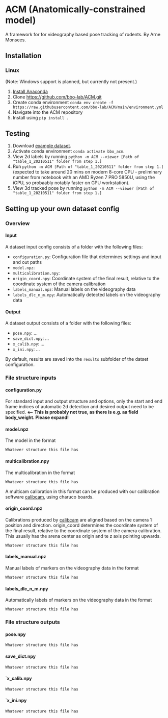 # ACM (Anatomically-constrained model)
A framework for for videography based pose tracking of rodents.
By Arne Monsees.

## Installation

### Linux
(Note: Windows support is planned, but currently not present.)

1. [Install Anaconda](https://docs.anaconda.com/anaconda/install/linux/)
2. Clone https://github.com/bbo-lab/ACM.git 
3. Create conda environment `conda env create -f https://raw.githubusercontent.com/bbo-lab/ACM/main/environment.yml`
4. Navigate into the ACM repository
5. Install using `pip install .`

## Testing

1. Download [example dataset](https://www.dropbox.com/sh/040587pwx5t7uh3/AAAI5MVilFrJY-mEPr97uADNa?dl=0).
2. Activate conda environment `conda activate bbo_acm`.
3. View 2d labels by running `python -m ACM --viewer [Path of "table_1_20210511" folder from step 1.]`
4. Run `python -m ACM [Path of "table_1_20210511" folder from step 1.]` (expected to take around 20 mins on modern 8-core CPU - preliminary number from notebook with an AMD Ryzen 7 PRO 5850U, using the iGPU, so probaably notably faster on GPU workstation).
5. View 3d tracked pose by running `python -m ACM --viewer [Path of "table_1_20210511" folder from step 1.]`

## Setting up your own dataset config

### Overview

#### Input

A dataset input config consists of a folder with the following files:

- `configuration.py`: Configuration file that determines settings and input and out paths
- `model.npz`:
- `multicalibration.npy`:
- `origin_coord.npy`: Coordinate system of the final result, relative to the coordinate system of the camera calibration
- `labels_manual.npz`: Manual labels on the videography data
- `labels_dlc_n_m.npy`: Automatically detected labels on the videography data

#### Output

A dataset output consists of a folder with the following files:

- `pose.npy`: ...
- `save_dict.npy`: ...
- `x_calib.npy`: ...
- `x_ini.npy`: ...

By default, results are saved into the `results` subfolder of the datset configuration.

### File structure inputs
#### configuration.py
For standard input and output structure and options, only the start and end frame indices of automatic 2d detection and desired output need to be specified.
**<-- This is probably not true, as there is e.g. aa field body_weight. Please expand!**

#### model.npz

The model in the format
```
Whatever structure this file has
```

#### multicalibration.npy

The multicalibration in the format
```
Whatever structure this file has
```
A multicam calibration in this format can be produced with our calibration software [calibcam](https://github.com/bbo-lab/calibcam), using charuco boards.

#### origin_coord.npz

Calibrations produced by [calibcam](https://github.com/bbo-lab/calibcam) are aligned based on the camera 1 position and direction. origin_coord determines the coordinate system of the final result, relative to the coordinate system of the camera calibration. This usually has the arena center as origin and te z axis pointing upwards.
```
Whatever structure this file has
```

#### labels_manual.npz

Manual labels of markers on the videography data in the format
```
Whatever structure this file has
```

#### labels_dlc_n_m.npy

Automatically labels of markers on the videography data in the format
```
Whatever structure this file has
```

### File structure outputs

#### pose.npy

```
Whatever structure this file has
```

#### save_dict.npy

```
Whatever structure this file has
```

#### `x_calib.npy

```
Whatever structure this file has
```

#### `x_ini.npy

```
Whatever structure this file has
```
